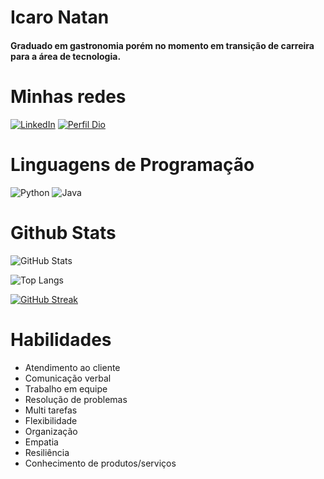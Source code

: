 # Icaro Natan

#### Graduado em gastronomia porém no momento em transição de carreira para a área de tecnologia.

# Minhas redes
[![LinkedIn](https://img.shields.io/badge/LinkedIn-000?style=for-the-badge&logo=linkedin&logoColor=0E76A8)](https://www.linkedin.com/in/icaronatan/)
[![Perfil Dio](https://img.shields.io/badge/Perfil--Dio-000?style=for-the-badge&logo=googlechrome&logoColor=0E76A8)](https://www.dio.me/users/icaronatan95)

# Linguagens de Programação
![Python](https://img.shields.io/badge/Python-000?style=for-the-badge&logo=python) 
![Java](https://img.shields.io/badge/Java-000?style=for-the-badge&logo=java)

# Github Stats
![GitHub Stats](https://github-readme-stats.vercel.app/api?username=IcaroNatan&theme=transparent&bg_color=000&border_color=30A3DC&show_icons=true&icon_color=30A3DC&title_color=FFFF00&text_color=FFF)

![Top Langs](https://github-readme-stats-git-masterrstaa-rickstaa.vercel.app/api/top-langs/?username=IcaroNatan&bg_color=000&border_color=30A3DC&title_color=FFFF00&text_color=FFF)

[![GitHub Streak](https://streak-stats.demolab.com/?user=IcaroNatan&theme=merko&background=000&border=30A3DC&dates=FFF)](https://git.io/streak-stats)

# Habilidades

- Atendimento ao cliente
- Comunicação verbal
- Trabalho em equipe
- Resolução de problemas
- Multi tarefas
- Flexibilidade
- Organização
- Empatia
- Resiliência
- Conhecimento de produtos/serviços

